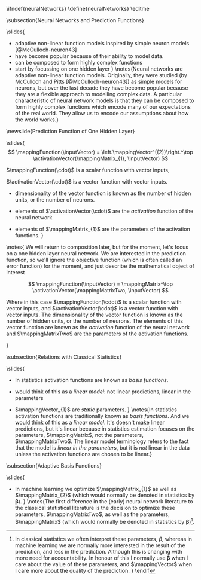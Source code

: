 \ifndef{neuralNetworks}
\define{neuralNetworks}
\editme

\subsection{Neural Networks and Prediction Functions}

\slides{
*  adaptive non-linear function models inspired by simple neuron models [@McCulloch-neuron43]
* have become popular because of their ability to model data.
* can be composed to form highly complex functions
* start by focussing on one hidden layer
}
\notes{Neural networks are adaptive non-linear function models. Originally, they were studied (by McCulloch and Pitts [@McCulloch-neuron43]) as simple models for neurons, but over the last decade they have become popular because they are a flexible approach to modelling complex data. A particular characteristic of neural network models is that they can be composed to form highly complex functions which encode many of our expectations of the real world. They allow us to encode our assumptions about how the world works.}

\newslide{Prediction Function of One Hidden Layer}

\slides{
$$
\mappingFunction(\inputVector) = \left.\mappingVector^{(2)}\right.^\top \activationVector(\mappingMatrix_{1}, \inputVector)
$$

$\mappingFunction(\cdot)$ is a scalar function with vector inputs,

$\activationVector(\cdot)$ is a vector function with vector inputs.

* dimensionality of the vector function is known as the number of hidden units, or the number of neurons.

* elements of $\activationVector(\cdot)$ are the *activation* function of the neural network

* elements of $\mappingMatrix_{1}$ are the parameters of the activation functions.
}

\notes{
We will return to composition later, but for the moment, let's focus on a one hidden layer neural network. We are interested in the prediction function, so we'll ignore the objective function (which is often called an error function) for the moment, and just describe the mathematical object of interest

$$
\mappingFunction(\inputVector) = \mappingMatrix^\top \activationVector(\mappingMatrixTwo, \inputVector)
$$

Where in this case $\mappingFunction(\cdot)$ is a scalar function with vector inputs, and $\activationVector(\cdot)$ is a vector function with vector inputs. The dimensionality of the vector function is known as the number of hidden units, or the number of neurons. The elements of this vector function are known as the *activation* function of the neural network and $\mappingMatrixTwo$ are the parameters of the activation functions.

}

\subsection{Relations with Classical Statistics}

\slides{
* In statistics activation functions are known as *basis functions*.

*  would think of this as a *linear model*: not linear predictions, linear in the parameters

* $\mappingVector_{1}$ are *static* parameters.
}
\notes{In statistics activation functions are traditionally known as *basis functions*. And we would think of this as a *linear model*. It's doesn't make linear predictions, but it's linear because in statistics estimation focuses on the parameters, $\mappingMatrix$, not the parameters, $\mappingMatrixTwo$. The linear model terminology refers to the fact that the model is *linear in the parameters*, but it is *not* linear in the data unless the activation functions are chosen to be linear.}

\subsection{Adaptive Basis Functions}

\slides{
* In machine learning we optimize $\mappingMatrix_{1}$ as well as  $\mappingMatrix_{2}$ (which would normally be denoted in statistics by $\boldsymbol{\beta}$).
}
\notes{The first difference in the (early) neural network literature to the classical statistical literature is the decision to optimize these parameters, $\mappingMatrixTwo$, as well as the  parameters, $\mappingMatrix$ (which would normally be denoted in statistics by $\boldsymbol{\beta}$)[^footnote1].

[^footnote1]: In classical statistics we often interpret these parameters, $\beta$, whereas in machine learning we are normally more interested in the result of the prediction, and less in the prediction. Although this is changing with more need for accountability. In honour of this I normally use $\boldsymbol{\beta}$ when I care about the value of these parameters, and $\mappingVector$ when I care more about the quality of the prediction.
}
\endif

